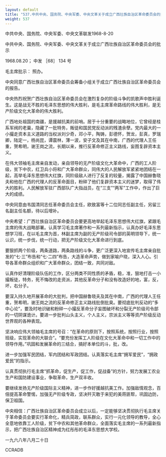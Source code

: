 ```yaml
---
layout: default
title: "537.中共中央、国务院、中央军委、中央文革关于成立广西壮族自治区革命委员会的批示"
weight: 537
---
```


中共中央、国务院、中央军委、中央文革联发1968-8-20

中共中央、国务院、中央军委、中央文革关于成立广西壮族自治区革命委员会的批示

1968.08.20； 中发 ［68］ 134 号

毛主席批示：  照办。

中央同意广西壮族自治区革命委员会筹备小组关于成立广西壮族自治区革命委员会的报告。

中央热烈祝贺广西壮族自治区革命委员会在激烈复杂的阶级斗争的凯歌声中胜利诞生。这是战无不胜的毛泽东思想的伟大胜利，是毛主席革命路线的伟大胜利，是无产阶级文化大革命的伟大胜利。

广西地处祖国的南疆，是援越抗美的前哨。居于十分重要的战略地位，它曾经是桂系军阀的老巢，隐藏了一批特务，叛徒和国民党反动派的残渣余孽。党内最大的一小撮走资本主义道路的当权派刘少奇，邓小平，陶铸，彭德怀，贺龙，彭真，罗瑞卿，陆定一，杨尚昆，谭震林，薄一波，安子文及其在中南，广西的代理人王任重，贺希明，谢王岗之流，长期以来，推行反革命修正主义路线，妄图复辟资本主义。

在伟大领袖毛主席亲自发动，亲自领导的无产阶级文化大革命中，广西的工人阶级，贫下中农，红卫兵小将和广大革命群众，同伟大的人民解放军紧紧地团结在一起，高举毛泽东思想伟大红旗，同阶级敌人进行了反复的较量，揭露了中国赫鲁晓夫和他在广西的代理人的反革命面目，粉碎了他们复辟资本主义的迷梦，取得了伟大的胜利。人民解放军驻广西部队广大指战员，在“三支”“两军”工作中，作出了巨大的成绩。

中央同意由韦国清同志任革命委员会主任，欧致富等十二位同志任副主任，另留三名副主任名额，待以后增补。

中央希望：广西壮族自治区革命委员会要更高地举起毛泽东思想伟大红旗，紧跟毛主席的伟大战略部署。认真学习毛主席著作和一系列最新指示，认真办好毛泽东思想学习班，在以毛主席为首，林副主席为副的无产阶级司令部的英明领导下，统一认识，统一步伐，统一行动，把无产阶级文化大革命进行到底。

要狠抓两个阶级，两条道路，两条路线的斗争，更广泛更深入地宣传毛主席亲自批发的“七·三”布告和“七·二四”布告，大造革命声势，做到家喻户晓，深入人心。引导各革命群众组织和广大革命群众，团结一致，共同对敌。

认真作好清理阶级队伍的工作，区分两类不同性质的矛盾，稳，准，狠地打击一小撮叛徒，特务，死不悔改的走资派，其他反革命分子和没有改造好的地，富，反，坏，右分子。

要深入持久地开展革命的大批判，把中国赫鲁晓夫及其在中南，广西的代理人王任重，贺希明，谢王岗之流的反革命修正主义路线批倒批臭。要彻底批判反动的“多中心论”，要及时地识破和粉碎一小撮反革命分子妄图破坏和分裂无产阶级司令部的一切阴谋诡计。要进一步批判山头主义，个人主义，宗派主义等等资产阶级反动世界观的各种表现。

坚决响应伟大领袖毛主席的号召：“在革命的原则下，按照系统，按照行业，按照班级，实现革命的大联合”。“要充份发挥工人阶级在文化大革命中和一切工作中的领导作用。”巩固和发展革命的三结合，搞好本单位的斗，批，改。

进一步加强军民团结，军内团结和军政团结。认真落实毛主席“拥军爱民”，“拥政爱民”的指示。

认真贯彻执行毛主席“抓革命，促生产，促工作，促战备”的方针，努力发展工农业生产和国防建设事业，争取革命，生产双丰收。

要继续发扬无产阶级国际主义精神，进一步作好援越抗美工作。加强敌情观念，百倍提高革命警惕，加强无产阶级专政，坚决歼灭敢于来犯的美蒋匪帮，巩固边防，保卫祖国。

中央相信：广西壮族自治区革命委员会成立以后，一定能够坚决贯彻执行毛主席关于革命委员会要实行革命化，精兵简政，联系群众，实行一元化领导的教导，全心全意地依靠工人阶级，贫下中农和其他革命群众，全面落实毛主席的一系列最新指示，把广西壮族自治区精神成为红彤彤的毛泽东思想大学校。

一九六八年八月二十日

CCRADB

